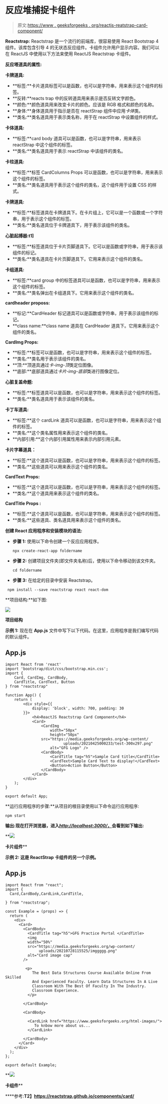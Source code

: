 # 反应堆捕捉卡组件

> 原文:[https://www . geeksforgeeks . org/reactjs-reatstrap-card-component/](https://www.geeksforgeeks.org/reactjs-reactstrap-card-component/)

**Reactstrap:** Reactstrap 是一个流行的前端库，很容易使用 React Bootstrap 4 组件。该库包含引导 4 的无状态反应组件。卡组件允许用户显示内容。我们可以在 ReactJS 中使用以下方法来使用 ReactJS Reactstrap 卡组件。

**反应塔道具的属性:**

**卡牌道具:**

*   **标签:**卡片道具标签可以是函数，也可以是字符串，用来表示这个组件的标签。
*   **反转:**reacts trap 中的反转道具用来表示是否反转文字颜色。
*   **颜色:**颜色道具用来改变卡片的颜色。应该是 RGB 格式和颜色的名称。
*   **身体:**身体道具用于指示是否在 reactStrap 组件中应用*卡体*类。
*   **类名:**类名道具用于表示类名称，用于在 reactStrap 中设置组件的样式。

**卡体道具:**

*   **标签:**card body 道具可以是函数，也可以是字符串，用来表示 reactStrap 中这个组件的标签。
*   **类名:**类名道具用于表示 reactStrap 中该组件的类名。

**卡柱道具:**

*   **标签:**标签 CardColumns Props 可以是函数，也可以是字符串，用来表示这个组件的标签。
*   **类名:**类名道具用于表示这个组件的类名，这个组件用于设置 CSS 的样式。

**卡牌道具:**

*   **标签:**标签道具在卡牌道具下。在卡片组上，它可以是一个函数或一个字符串，用于表示这个组件的标签。
*   **类名:**类名道具位于卡牌道具下，用于表示该组件的类名。

**心脏起搏器:t1]**

*   **标签:**标签道具位于卡片页脚道具下。它可以是函数或字符串，用于表示该组件的标记。
*   **类名:**类名道具在卡片页脚道具下。它用来表示这个组件的类名。

**卡组道具:**

*   **标签:**card group 中的标签道具可以是函数，也可以是字符串，用来表示这个组件的标签。
*   **类名:**类名弹出在卡组道具下。它用来表示这个组件的类名。

**cardheader proposs:**

*   **标记:**CardHeader 标记道具可以是函数或字符串，用于表示该组件的标记。
*   **class name:**class name 道具在 CardHeader 道具下。它用来表示这个组件的类名。

**CardImg Props:**

*   **标签:**标签可以是函数，也可以是字符串，用来表示这个组件的标签。
*   **类名:**类名用于表示该组件的类名。
*   **顶:**顶道具通过*卡-img-顶*类定位图像。
*   **底部:**底部道具通过*卡片-img-底部*类进行图像定位。

**心脏复盖命题:**

*   **标签:**标签道具可以是函数，也可以是字符串，用来表示这个组件的标签。
*   **类名:**类名道具用于表示该组件的类名。

**卡丁车道具:**

*   **标签:**这个 cardLink 道具可以是函数，也可以是字符串，用来表示这个组件的标签。
*   **类名:**这个类名属性用来表示这个组件的类名。
*   **内部引用:**这个内部引用属性用来表示内部引用元素。

**卡片字幕道具：**

*   **标签:**这个道具可以是函数，也可以是字符串，用来表示这个组件的标签。
*   **类名:**这些道具可以用来表示这个组件的类名。

**CardText Props:**

*   **标签:**这个道具可以是函数，也可以是字符串，用来表示这个组件的标签。
*   **类名:**这个道具用来表示这个组件的类名。

**CardTitle Props :**

*   **标签:**这个道具可以是函数，也可以是字符串，用来表示这个组件的标签。
*   **类名:**这些道具、类名道具用来表示这个组件的类名。

**创建 React 应用程序和安装模块的语法:**

*   **步骤 1:** 使用以下命令创建一个反应应用程序。

    ```
    npx create-react-app foldername
    ```

*   **步骤 2:** 创建项目文件夹(即文件夹名称)后，使用以下命令移动到该文件夹。

    ```
    cd foldername
    ```

*   **步骤 3:** 在给定的目录中安装 Reactstrap。

```
 npm install --save reactstrap react react-dom
```

**项目结构:**如下图:

![](img/f04ae0d8b722a9fff0bd9bd138b29c23.png)

**项目结构**

**示例 1:** 现在在 **App.js** 文件中写下以下代码。在这里，应用程序是我们编写代码的默认组件。

## App.js

```
import React from 'react'
import 'bootstrap/dist/css/bootstrap.min.css';
import {
    Card, CardImg, CardBody,
    CardTitle, CardText, Button
} from "reactstrap"

function App() {
    return (
        <div style={{
            display: 'block', width: 700, padding: 30
        }}>
            <h4>ReactJS Reactstrap Card Component</h4>
            <Card>
                <CardImg
                    width="50px"
                    height="50px"
                src="https://media.geeksforgeeks.org/wp-content/
                          uploads/20210425000233/test-300x297.png"
                    alt="GFG Logo" />
                <CardBody>
                    <CardTitle tag="h5">Sample Card title</CardTitle>
                    <CardText>Sample Card Text to display!</CardText>
                    <Button>Action Button</Button>
                </CardBody>
            </Card>
        </div>
    );
}

export default App;
```

**运行应用程序的步骤:**从项目的根目录使用以下命令运行应用程序:

```
npm start
```

**输出:**现在打开浏览器，进入**[***http://localhost:3000/***，](http://localhost:3000/,)会看到如下输出:**

**![](img/8cefc0decadf307719302c0f36390cc6.png)

**卡片组件**** 

****示例 2:** 这是 ReactStrap 卡组件的另一个示例。**

## **App.js**

```
import React from "react";
import {
  Card,CardBody,CardLink,CardTitle,

} from "reactstrap";

const Example = (props) => {
  return (
    <div>
      <Card>
        <CardBody>
          <CardTitle tag="h5">GFG Practice Portal </CardTitle>
          <img
          width="50%"
          src="https://media.geeksforgeeks.org/wp-content/
               uploads/20210728115525/imggggg.png"
          alt="Card image cap"
        />

         <p>
            The Best Data Structures Course Available Online From Skilled 
            And Experienced Faculty. Learn Data Structures In A Live 
            Classroom With The Best Of Faculty In The Industry. 
            Classroom Experience.
          </p>

        </CardBody>

        <CardBody>

          <CardLink href="https://www.geeksforgeeks.org/html-images/">
             To knbow more about us... 
          </CardLink>

        </CardBody>
      </Card>
    </div>
  );
};

export default Example;
```

**![](img/520bd8cf6d13307de8f8bb8c8bbdc953.png)

**卡组件**** 

****参考:**T2】https://reactstrap.github.io/components/card/**